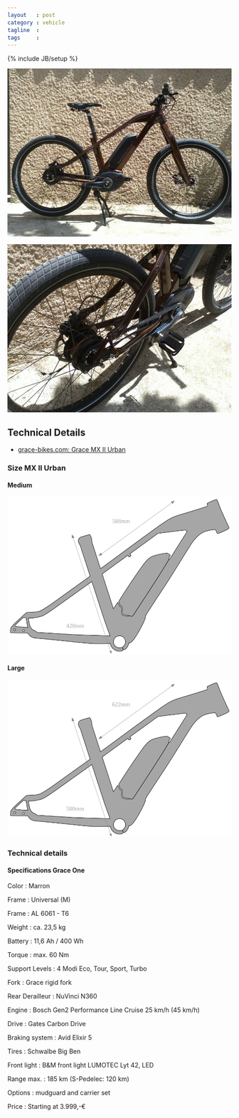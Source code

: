 ```yaml
---
layout   : post
category : vehicle
tagline  : 
tags     : 
---
```

{% include JB/setup %}

![grace mx2 urban side](/assets/images/photographs/grace-mx2-urban-side.jpg)

![grace mx2 urban rear](/assets/images/photographs/grace-mx2-urban-rear.jpg)

## Technical Details

- [grace-bikes.com: Grace MX II Urban](http://www.grace-bikes.com/en/bikes/mx2urban/)

### Size MX II Urban

#### Medium

![grace mx ii urban medium](/assets/images/diagrams/grace-mx2-medium.svg)

#### Large

![grace mx ii urban large](/assets/images/diagrams/grace-mx2-large.svg)

### Technical details

#### Specifications Grace One

Color
:   Marron

Frame
:   Universal (M)

Frame
:   AL 6061 - T6

Weight
:   ca. 23,5 kg

Battery
:   11,6 Ah / 400 Wh

Torque
:   max. 60 Nm

Support Levels
:   4 Modi Eco, Tour, Sport, Turbo

Fork
:   Grace rigid fork

Rear Derailleur
:   NuVinci N360

Engine
:   Bosch Gen2 Performance Line Cruise 25 km/h (45 km/h)

Drive
:   Gates Carbon Drive

Braking system
:   Avid Elixir 5

Tires
:   Schwalbe Big Ben

Front light
:   B&M front light LUMOTEC Lyt 42, LED

Range max.
:   185 km (S-Pedelec: 120 km)

Options
:   mudguard and carrier set

Price
:   Starting at 3.999,-€
